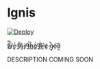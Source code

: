 # Ignis

[![Deploy](https://github.com/iforge-uos/ignis/actions/workflows/deploy.yml/badge.svg)](https://github.com/iforge-uos/ignis/actions/workflows/deploy.yml)

f̸̖̿i̵̲̐r̷̨̄e̶̢̓ ̵̛̭f̸̜̏o̴̺̊r̸̥̈ ̶̟̽ẗ̴̬́h̵̻͂ë̸̻́ ̴̭̍f̸̫̉î̷̖r̴̮͒e̷͈͑ ̵̦̚g̴͓̒o̶͝ͅd̷͇̀

DESCRIPTION COMING SOON

